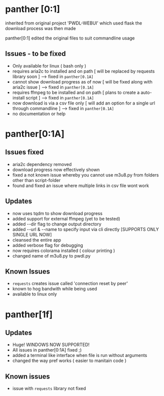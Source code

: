 # panther [0:1]

inherited from original project 'PWDL-WEBUI' which used flask 
the download process was then made 

panther[0:1] edited the original files to suit commandline usage

## Issues - to be fixed
 - Only available for linux ( bash only )
 - requires aria2c to installed and on path [ will be replaced by requests library soon ] --> fixed in `panther[0.1A]`
 - cannot show download progress as of now [ will be fixed along with aria2c issue ] --> fixed in `panther[0.1A]`
 - requires ffmpeg to be installed and on path [ plans to create a auto-install script ] --> fixed in `panther[0.1A]`
 - now download is via a csv file only [ will add an option for a single url through commandline ] --> fixed in `panther[0.1A]`
 - no documentation or help

# panther[0:1A]

## Issues fixed 
 - aria2c dependency removed
 - download progress now effectively shown
 - fixed a not known issue whereby you cannot use m3u8.py from folders other than script-folder
 - found and fixed an issue where multiple links in csv file wont work 
## Updates 
 - now uses tqdm to show download progress
 - added support for external ffmpeg (yet to be tested)
 - added --dir flag to change output directory 
 - added --url & --name to specify input via cli directly [SUPPORTS ONLY SINGLE URL NOW]
 - cleansed the entire app
 - added verbose flag for debugging 
 - now requires colorama installed ( colour printing )
 - changed name of m3u8.py to pwdl.py
 ## Known Issues
 - `requests` creates issue called 'connection reset by peer'
 - known to hog bandwith while being used
 - available to linux only 

# panther[1f]
 
## Updates

 - Huge! WINDOWS NOW SUPPORTED!
 - All issues in panther[0:1A] fixed ;)
 - added a terminal like interface when file is run without arguments 
 - changed the way pref works ( easier to manitain code )

## Known issues
- issue with `requests` library not fixed 


